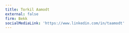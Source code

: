 ```yaml
---
title: Torkil Aamodt
external: false
firm: Bekk
socialMediaLink: 'https://www.linkedin.com/in/taamodt'
---
```


